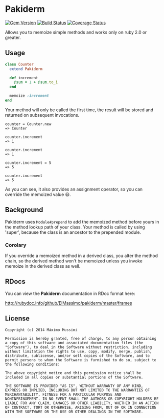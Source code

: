 Pakiderm
=====================

[![Gem Version](https://badge.fury.io/rb/pakiderm.svg)](http://badge.fury.io/rb/pakiderm)
[![Build Status](https://travis-ci.org/ElMassimo/pakiderm.svg)](https://travis-ci.org/ElMassimo/pakiderm)
[![Coverage Status](https://coveralls.io/repos/ElMassimo/pakiderm/badge.png)](https://coveralls.io/r/ElMassimo/pakiderm)

Allows you to memoize simple methods and works only on ruby 2.0 or greater.

## Usage
```ruby
class Counter
  extend Pakiderm

  def increment
    @sum = 1 + @sum.to_i
  end

  memoize :increment
end
```
Your method will only be called the first time, the result will be stored and returned on subsequent invocations.
```irb
counter = Counter.new
=> Counter

counter.increment
=> 1

counter.increment
=> 1

counter.increment = 5
=> 5

counter.increment
=> 5
```
As you can see, it also provides an assignment operator, so you can override the memoized value :smiley:.

## Background
Pakiderm uses `Module#prepend` to add the memoized method before yours in the method lookup path of your class. Your method is called by using 'super', because the class is an ancestor to the prepended module.

### Corolary
If you override a memoized method in a derived class, you alter the method chain, so the derived method won't be memoized unless you invoke memoize in the derived class as well.


## RDocs

You can view the **Pakiderm** documentation in RDoc format here:

http://rubydoc.info/github/ElMassimo/pakiderm/master/frames


License
--------

    Copyright (c) 2014 Máximo Mussini

    Permission is hereby granted, free of charge, to any person obtaining
    a copy of this software and associated documentation files (the
    "Software"), to deal in the Software without restriction, including
    without limitation the rights to use, copy, modify, merge, publish,
    distribute, sublicense, and/or sell copies of the Software, and to
    permit persons to whom the Software is furnished to do so, subject to
    the following conditions:

    The above copyright notice and this permission notice shall be
    included in all copies or substantial portions of the Software.

    THE SOFTWARE IS PROVIDED "AS IS", WITHOUT WARRANTY OF ANY KIND,
    EXPRESS OR IMPLIED, INCLUDING BUT NOT LIMITED TO THE WARRANTIES OF
    MERCHANTABILITY, FITNESS FOR A PARTICULAR PURPOSE AND
    NONINFRINGEMENT. IN NO EVENT SHALL THE AUTHORS OR COPYRIGHT HOLDERS BE
    LIABLE FOR ANY CLAIM, DAMAGES OR OTHER LIABILITY, WHETHER IN AN ACTION
    OF CONTRACT, TORT OR OTHERWISE, ARISING FROM, OUT OF OR IN CONNECTION
    WITH THE SOFTWARE OR THE USE OR OTHER DEALINGS IN THE SOFTWARE.
